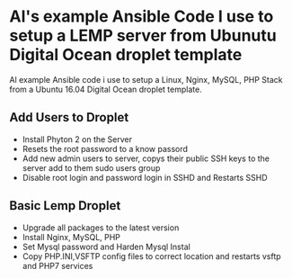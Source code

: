 Al's example Ansible Code I use to setup a LEMP server from Ubunutu Digital Ocean droplet template
========================

Al example Ansible code i use to setup a Linux, Nginx, MySQL, PHP Stack from a Ubuntu 16.04 Digital Ocean droplet template.

Add Users to Droplet
----------
* Install Phyton 2 on the Server
* Resets the root password to a know passord
* Add new admin users to server, copys their public SSH keys to the server add to them sudo users group
* Disable root login and password login in SSHD and Restarts SSHD

Basic Lemp Droplet
----------
* Upgrade all packages to the latest version
* Install Nginx, MySQL, PHP
* Set Mysql password and Harden Mysql Instal
* Copy PHP.INI,VSFTP config files to correct location and restarts vsftp and PHP7 services
